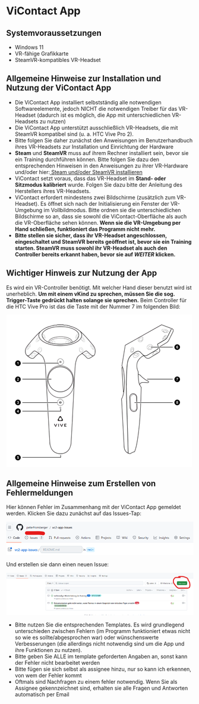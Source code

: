 # ViContact App

## Systemvoraussetzungen
- Windows 11
- VR-fähige Grafikkarte
- SteamVR-kompatibles VR-Headset

## Allgemeine Hinweise zur Installation und Nutzung der ViContact App
- Die ViContact App installiert selbstständig alle notwendigen Softwareelemente, jedoch NICHT die notwendigen Treiber für das VR-Headset (dadurch ist es möglich, die App mit unterschiedlichen VR-Headsets zu nutzen)
- Die ViContact App unterstützt ausschließlich VR-Headsets, die mit SteamVR kompatibel sind (u. a. HTC Vive Pro 2).
- Bitte folgen Sie daher zunächst den Anweisungen im Benutzerhandbuch ihres VR-Headsets zur Installation und Einrichtung der Hardware
- <b>Steam</b> und <b>SteamVR</b> muss auf ihrem Rechner installiert sein, bevor sie ein Training durchführen können. Bitte folgen Sie dazu den entsprechenden Hinweisen in den Anweisungen zu ihrer VR-Hardware und/oder hier:<a href="https://www.steamvr.com/de/" target="_blank"> Steam und/oder SteamVR installieren</a>
- ViContact setzt voraus, dass das VR-Headset im <b>Stand- oder Sitzmodus kalibriert</b> wurde. Folgen Sie dazu bitte der Anleitung des Herstellers ihres VR-Headsets.
- ViContact erfordert mindestens zwei Bildschirme (zusätzlich zum VR-Headset). Es öffnet sich nach der Initialisierung ein Fenster der VR-Umgebung im Vollbildmodus. Bitte ordnen sie die unterschiedlichen Bildschirme so an, dass sie sowohl die ViContact-Oberfläche als auch die VR-Oberfläche sehen können. <b>Wenn sie die VR-Umgebung per Hand schließen, funktioniert das Programm nicht mehr.</b>
- <b>Bitte stellen sie sicher, dass ihr VR-Headset angeschlossen, eingeschaltet und SteamVR bereits geöffnet ist, bevor sie ein Training starten. SteamVR muss sowohl ihr VR-Headset als auch den Controller bereits erkannt haben, bevor sie auf <i>WEITER</i> klicken.</b>

## Wichtiger Hinweis zur Nutzung der App
Es wird ein VR-Controller benötigt. Mit welcher Hand dieser benutzt wird ist unerheblich. <b>Um mit einem vKind zu sprechen, müssen Sie die sog. Trigger-Taste gedrückt halten solange sie sprechen.</b> Beim Controller für die HTC Vive Pro ist das die Taste mit der Nummer 7 im folgenden Bild:

![plot](./TastenController.webp)

## Allgemeine Hinweise zum Erstellen von Fehlermeldungen
Hier können Fehler im Zusammenhang mit der ViContact App gemeldet werden. Klicken Sie dazu zunächst auf das Issues-Tap:

![plot](./Issues.png)

Und erstellen sie dann einen neuen Issue:

![plot](./NewIssue.png)

- Bitte nutzen Sie die entsprechenden Templates. Es wird grundlegend unterschieden zwischen Fehlern (im Programm funktioniert etwas nicht so wie es sollte/abgesprochen war) oder wünschenswerte Verbesserungen (die allerdings nicht notwendig sind um die App und ihre Funktionen zu nutzen).
- Bitte geben Sie ALLE im template geforderten Angaben an, sonst kann der Fehler nicht bearbeitet werden
- Bitte fügen sie sich selbst als assignee hinzu, nur so kann ich erkennen, von wem der Fehler kommt
- Oftmals sind Nachfragen zu einem fehler notwendig. Wenn Sie als Assignee gekennzeichnet sind, erhalten sie alle Fragen und Antworten automatisch per Email




